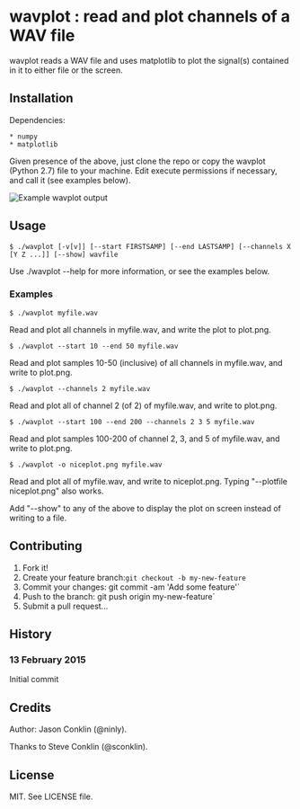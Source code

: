 # wavplot : read and plot channels of a WAV file

wavplot reads a WAV file and uses matplotlib to plot the signal(s) contained in it to either file or the screen.

## Installation

Dependencies:

    * numpy
    * matplotlib

Given presence of the above, just clone the repo or copy the wavplot (Python 2.7) file to your machine. Edit execute permissions if necessary, and call it (see examples below).

![Example wavplot output](https://raw.github.com/ninly/wavplot/example.png)

## Usage

    $ ./wavplot [-v[v]] [--start FIRSTSAMP] [--end LASTSAMP] [--channels X [Y Z ...]] [--show] wavfile

Use ./wavplot --help for more information, or see the examples below.

### Examples

    $ ./wavplot myfile.wav

Read and plot all channels in myfile.wav, and write the plot to plot.png.

    $ ./wavplot --start 10 --end 50 myfile.wav

Read and plot samples 10-50 (inclusive) of all channels in myfile.wav, and write to plot.png.

    $ ./wavplot --channels 2 myfile.wav

Read and plot all of channel 2 (of 2) of myfile.wav, and write to plot.png.

    $ ./wavplot --start 100 --end 200 --channels 2 3 5 myfile.wav

Read and plot samples 100-200 of channel 2, 3, and 5 of myfile.wav, and write to plot.png.

    $ ./wavplot -o niceplot.png myfile.wav

Read and plot all of myfile.wav, and write to niceplot.png. Typing "--plotfile niceplot.png" also works.

Add "--show" to any of the above to display the plot on screen instead of writing to a file.

## Contributing

1. Fork it!
2. Create your feature branch:`git checkout -b my-new-feature`
3. Commit your changes: git commit -am 'Add some feature'`
4. Push to the branch: git push origin my-new-feature`
5. Submit a pull request...

## History

### 13 February 2015

Initial commit

## Credits

Author: Jason Conklin (@ninly).

Thanks to Steve Conklin (@sconklin).

## License

MIT. See LICENSE file.
